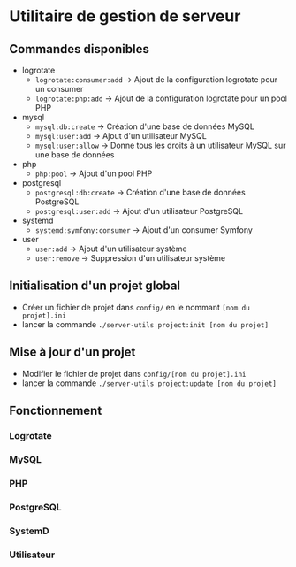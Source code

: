 # Utilitaire de gestion de serveur

## Commandes disponibles

* logrotate
  * `logrotate:consumer:add` &rarr; Ajout de la configuration logrotate pour un consumer
  * `logrotate:php:add` &rarr; Ajout de la configuration logrotate pour un pool PHP
* mysql
  * `mysql:db:create` &rarr; Création d'une base de données MySQL
  * `mysql:user:add` &rarr; Ajout d'un utilisateur MySQL
  * `mysql:user:allow` &rarr; Donne tous les droits à un utilisateur MySQL sur une base de données
* php
  * `php:pool` &rarr; Ajout d'un pool PHP
* postgresql
  * `postgresql:db:create` &rarr; Création d'une base de données PostgreSQL
  * `postgresql:user:add` &rarr; Ajout d'un utilisateur PostgreSQL
* systemd
  * `systemd:symfony:consumer` &rarr; Ajout d'un consumer Symfony
* user
  * `user:add` &rarr; Ajout d'un utilisateur système
  * `user:remove` &rarr; Suppression d'un utilisateur système

## Initialisation d'un projet global

* Créer un fichier de projet dans `config/` en le nommant `[nom du projet].ini`
* lancer la commande `./server-utils project:init [nom du projet]`

## Mise à jour d'un projet

* Modifier le fichier de projet dans `config/[nom du projet].ini`
* lancer la commande `./server-utils project:update [nom du projet]`

## Fonctionnement

### Logrotate

### MySQL

### PHP

### PostgreSQL

### SystemD

### Utilisateur
